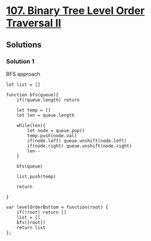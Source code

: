 # [107. Binary Tree Level Order Traversal II](https://leetcode.com/problems/binary-tree-level-order-traversal-ii/)

## Solutions

### Solution 1

BFS approach

```
let list = []

function bfs(queue){
    if(!queue.length) return
    
    let temp = []
    let len = queue.length
    
    while(len){
        let node = queue.pop()
        temp.push(node.val)
        if(node.left) queue.unshift(node.left)
        if(node.right) queue.unshift(node.right)
        len--
    }
    
    bfs(queue)
    
    list.push(temp)
    
    return
    
}

var levelOrderBottom = function(root) {
    if(!root) return []
    list = []
    bfs([root])
    return list
};
```